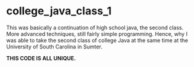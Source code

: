 # college_java_class_1

This was basically a continuation of high school java, the second class. More advanced techniques, still fairly simple programming. Hence, why I was able to take the second class of college Java at the same time at the University of South Carolina in Sumter.

**THIS CODE IS ALL UNIQUE.**
